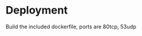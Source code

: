 # Deployment
<!-- optionally include any relevant deployment files in this folder -->

Build the included dockerfile, ports are 80tcp, 53udp